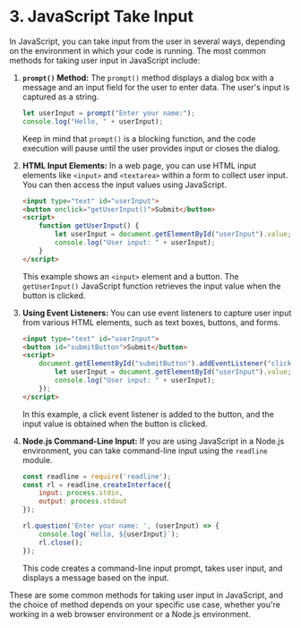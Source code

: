 # 3. JavaScript Take Input

In JavaScript, you can take input from the user in several ways, depending on the environment in which your code is running. The most common methods for taking user input in JavaScript include:

1. **`prompt()` Method:**
   The `prompt()` method displays a dialog box with a message and an input field for the user to enter data. The user's input is captured as a string.

   ```javascript
   let userInput = prompt("Enter your name:");
   console.log("Hello, " + userInput);
   ```

   Keep in mind that `prompt()` is a blocking function, and the code execution will pause until the user provides input or closes the dialog.

2. **HTML Input Elements:**
   In a web page, you can use HTML input elements like `<input>` and `<textarea>` within a form to collect user input. You can then access the input values using JavaScript.

   ```html
   <input type="text" id="userInput">
   <button onclick="getUserInput()">Submit</button>
   <script>
       function getUserInput() {
           let userInput = document.getElementById("userInput").value;
           console.log("User input: " + userInput);
       }
   </script>
   ```

   This example shows an `<input>` element and a button. The `getUserInput()` JavaScript function retrieves the input value when the button is clicked.

3. **Using Event Listeners:**
   You can use event listeners to capture user input from various HTML elements, such as text boxes, buttons, and forms.

   ```html
   <input type="text" id="userInput">
   <button id="submitButton">Submit</button>
   <script>
       document.getElementById("submitButton").addEventListener("click", function() {
           let userInput = document.getElementById("userInput").value;
           console.log("User input: " + userInput);
       });
   </script>
   ```

   In this example, a click event listener is added to the button, and the input value is obtained when the button is clicked.

4. **Node.js Command-Line Input:**
   If you are using JavaScript in a Node.js environment, you can take command-line input using the `readline` module.

   ```javascript
   const readline = require('readline');
   const rl = readline.createInterface({
       input: process.stdin,
       output: process.stdout
   });

   rl.question('Enter your name: ', (userInput) => {
       console.log(`Hello, ${userInput}`);
       rl.close();
   });
   ```

   This code creates a command-line input prompt, takes user input, and displays a message based on the input.

These are some common methods for taking user input in JavaScript, and the choice of method depends on your specific use case, whether you're working in a web browser environment or a Node.js environment.



